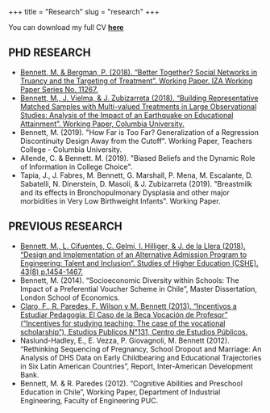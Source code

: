 +++
title = "Research"
slug = "research"
+++

You can download my full CV **[here](/files/CV_mbennett.pdf)**

## PHD RESEARCH 

* [Bennett, M. & Bergman, P. (2018). “Better Together? Social Networks in Truancy and the Targeting of Treatment”. Working Paper. IZA Working Paper Series No. 11267.](https://github.com/maibennett/website/blob/master/networks_paper.pdf)
* [Bennett, M., J. Vielma, & J. Zubizarreta (2018). “Building Representative Matched Samples with Multi-valued Treatments in Large Observational Studies: Analysis of the Impact of an Earthquake on Educational Attainment”. Working Paper, Columbia University.](https://arxiv.org/pdf/1810.06707.pdf)
* Bennett, M. (2019). "How Far is Too Far? Generalization of a Regression Discontinuity Design Away from the Cutoff". Working Paper, Teachers College - Columbia University.
* Allende, C. & Bennett. M. (2019). "Biased Beliefs and the Dynamic Role of Information in College Choice".
* Tapia, J., J. Fabres, M. Bennett, G. Marshall, P. Mena, M. Escalante, D. Sabatelli, N. Dinerstein, D. Masoli, & J. Zubizarreta (2019). "Breastmilk and its effects in Bronchopulmonary Dysplasia and other major morbidities in Very Low Birthweight Infants". Working Paper.

## PREVIOUS RESEARCH

* [Bennett, M., L. Cifuentes, C. Gelmi, I. Hilliger, & J. de la Llera (2018). “Design and Implementation of an Alternative Admission Program to Engineering: Talent and Inclusion”. Studies of Higher Education (CSHE). 43(8) p.1454-1467.](https://www.tandfonline.com/doi/abs/10.1080/03075079.2016.1263291?journalCode=cshe20)
* Bennett, M. (2014). “Socioeconomic Diversity within Schools: The Impact of a Preferential Voucher Scheme in Chile”, Master Dissertation, London School of Economics.
* [Claro, F., R. Paredes, F. Wilson y M. Bennett (2013). “Incentivos a Estudiar Pedagogía: El Caso de la Beca Vocación de Profesor” (“Incentives for studying teaching: The case of the vocational scholarship”), Estudios Publicos N°131, Centro de Estudios Públicos.](https://www.cepchile.cl/cep/site/artic/20160304/asocfile/20160304100405/rev131_FClaro-RParedes-MBennett-TWilson.pdf)
* Naslund-Hadley, E., E. Vezza, P. Giovagnoli, M. Bennett (2012). “Rethinking Sequencing of Pregnancy, School Dropout and Marriage: An Analysis of DHS Data on Early Childbearing and Educational Trajectories in Six Latin American Countries”, Report, Inter-American Development Bank.
* Bennett, M. & R. Paredes (2012). “Cognitive Abilities and Preschool Education in Chile”, Working Paper, Department of Industrial Engineering, Faculty of Engineering PUC.
